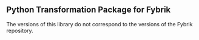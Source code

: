 ## Python Transformation Package for Fybrik
The versions of this library do not correspond to the
versions of the Fybrik repository.
